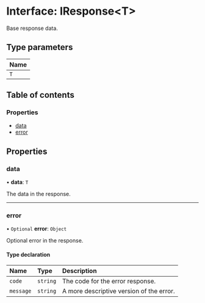 # Interface: IResponse<T\>

Base response data.

## Type parameters

| Name |
| :------ |
| `T` |

## Table of contents

### Properties

- [data](IResponse.md#data)
- [error](IResponse.md#error)

## Properties

### data

• **data**: `T`

The data in the response.

___

### error

• `Optional` **error**: `Object`

Optional error in the response.

#### Type declaration

| Name | Type | Description |
| :------ | :------ | :------ |
| `code` | `string` | The code for the error response. |
| `message` | `string` | A more descriptive version of the error. |
